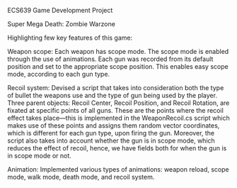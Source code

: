 ECS639 Game Development Project

Super Mega Death: Zombie Warzone

Highlighting few key features of this game:

Weapon scope:
Each weapon has scope mode. The scope mode is enabled through the use of animations. Each gun was recorded from its default position and set to the appropriate scope position. This enables easy scope mode, according to each gun type.

Recoil system:
Devised a script that takes into consideration both the type of bullet the weapons use and the type of gun being used by the player. Three parent objects: Recoil Center, Recoil Position, and Recoil Rotation, are fixated at specific points of all guns. These are the points where the recoil effect takes place—this is implemented in the WeaponRecoil.cs script which makes use of these points and assigns them random vector coordinates, which is different for each gun type, upon firing the gun. Moreover, the script also takes into account whether the gun is in scope mode, which reduces the effect of recoil, hence, we have fields both for when the gun is in scope mode or not.

Animation:
Implemented various types of animations: weapon reload, scope mode, walk mode, death mode, and recoil system. 
